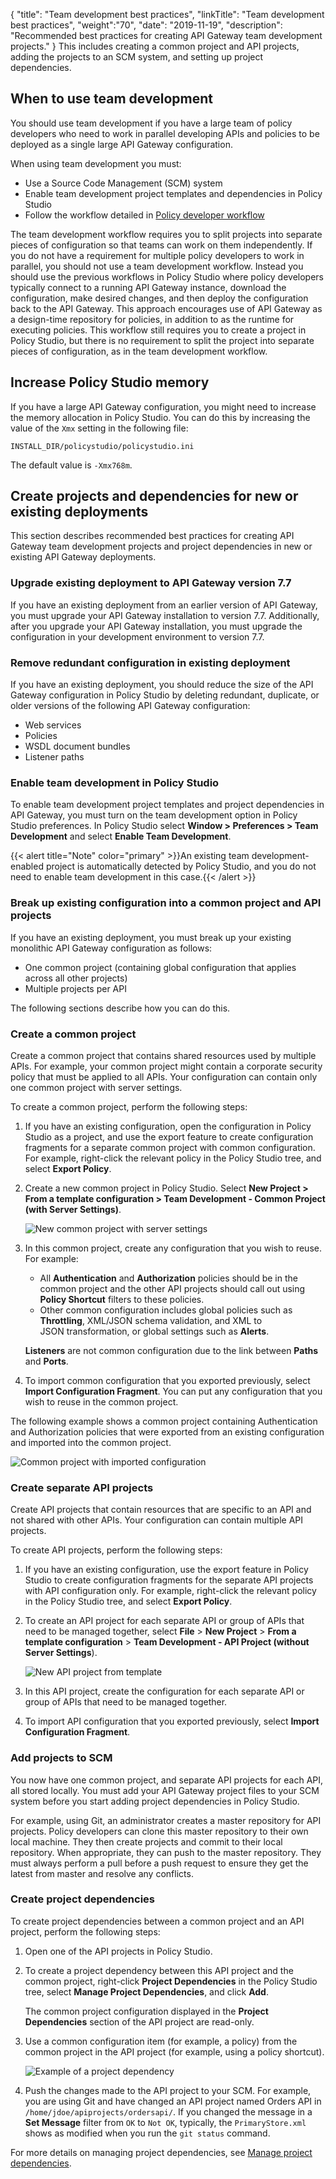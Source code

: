 {
"title": "Team development best practices",
"linkTitle": "Team development best practices",
"weight":"70",
"date": "2019-11-19",
"description": "Recommended best practices for creating API Gateway team development projects."
}
This includes creating a common project and API projects, adding the projects to an SCM system, and setting up project dependencies.

## When to use team development

You should use team development if you have a large team of policy developers who need to work in parallel developing APIs and policies to be deployed as a single large API Gateway configuration.

When using team development you must:

* Use a Source Code Management (SCM) system
* Enable team development project templates and dependencies in Policy Studio
* Follow the workflow detailed in [Policy developer workflow](/docs/apigtw_devops/team_dev_intro#policy-developer-workflow)

The team development workflow requires you to split projects into separate pieces of configuration so that teams can work on them independently. If you do not have a requirement for multiple policy developers to work in parallel, you should not use a team development workflow. Instead you should use the previous workflows in Policy Studio where policy developers typically connect to a running API Gateway instance, download the configuration, make desired changes, and then deploy the configuration back to the API Gateway. This approach encourages use of API Gateway as a design-time repository for policies, in addition to as the runtime for executing policies. This workflow still requires you to create a project in Policy Studio, but there is no requirement to split the project into separate pieces of configuration, as in the team development workflow.

## Increase Policy Studio memory

If you have a large API Gateway configuration, you might need to increase the memory allocation in Policy Studio. You can do this by increasing the value of the `Xmx` setting in the following file:

```
INSTALL_DIR/policystudio/policystudio.ini
```

The default value is `-Xmx768m`.

## Create projects and dependencies for new or existing deployments

This section describes recommended best practices for creating API Gateway team development projects and project dependencies in new or existing API Gateway deployments.

### Upgrade existing deployment to API Gateway version 7.7

If you have an existing deployment from an earlier version of API Gateway, you must upgrade your API Gateway installation to version 7.7. Additionally, after you upgrade your API Gateway installation, you must upgrade the configuration in your development environment to version 7.7.

### Remove redundant configuration in existing deployment

If you have an existing deployment, you should reduce the size of the API Gateway configuration in Policy Studio by deleting redundant, duplicate, or older versions of the following API Gateway configuration:

* Web services
* Policies
* WSDL document bundles
* Listener paths

### Enable team development in Policy Studio

To enable team development project templates and project dependencies in API Gateway, you must turn on the team development option in Policy Studio preferences. In Policy Studio select **Window > Preferences > Team Development** and select **Enable Team Development**.

{{< alert title="Note" color="primary" >}}An existing team development-enabled project is automatically detected by Policy Studio, and you do not need to enable team development in this case.{{< /alert >}}

### Break up existing configuration into a common project and API projects

If you have an existing deployment, you must break up your existing monolithic API Gateway configuration as follows:

* One common project (containing global configuration that applies across all other projects)
* Multiple projects per API

The following sections describe how you can do this.

### Create a common project

Create a common project that contains shared resources used by multiple APIs. For example, your common project might contain a corporate security policy that must be applied to all APIs. Your configuration can contain only one common project with server settings.

To create a common project, perform the following steps:

1. If you have an existing configuration, open the configuration in Policy Studio as a project, and use the export feature to create configuration fragments for a separate common project with common configuration. For example, right-click the relevant policy in the Policy Studio tree, and select **Export Policy**.
2. Create a new common project in Policy Studio. Select **New Project > From a template configuration > Team Development - Common Project (with Server Settings)**.

    ![New common project with server settings](/Images/docbook/images/promotion/new_common_project_server_settings.png)

3. In this common project, create any configuration that you wish to reuse. For example:

    * All **Authentication** and **Authorization** policies should be in the common project and the other API projects should call out using **Policy Shortcut** filters to these policies.
    * Other common configuration includes global policies such as **Throttling**, XML/JSON schema validation, and XML to JSON transformation, or global settings such as **Alerts**.

    **Listeners** are not common configuration due to the link between **Paths** and **Ports**.

4. To import common configuration that you exported previously, select **Import Configuration Fragment**. You can put any configuration that you wish to reuse in the common project.

The following example shows a common project containing Authentication and Authorization policies that were exported from an existing configuration and imported into the common project.

![Common project with imported configuration](/Images/docbook/images/promotion/common_project_imported_config.png)

### Create separate API projects

Create API projects that contain resources that are specific to an API and not shared with other APIs. Your configuration can contain multiple API projects.

To create API projects, perform the following steps:

1. If you have an existing configuration, use the export feature in Policy Studio to create configuration fragments for the separate API projects with API configuration only. For example, right-click the relevant policy in the Policy Studio tree, and select **Export Policy**.
2. To create an API project for each separate API or group of APIs that need to be managed together, select **File** > **New Project** > **From a template configuration** > **Team Development - API Project (without Server Settings**).

    ![New API project from template](/Images/docbook/images/promotion/template_api_project.png)

3. In this API project, create the configuration for each separate API or group of APIs that need to be managed together.
4. To import API configuration that you exported previously, select **Import Configuration Fragment**.

### Add projects to SCM

You now have one common project, and separate API projects for each API, all stored locally. You must add your API Gateway project files to your SCM system before you start adding project dependencies in Policy Studio.

For example, using Git, an administrator creates a master repository for API projects. Policy developers can clone this master repository to their own local machine. They then create projects and commit to their local repository. When appropriate, they can push to the master repository. They must always perform a pull before a push request to ensure they get the latest from master and resolve any conflicts.

### Create project dependencies

To create project dependencies between a common project and an API project, perform the following steps:

1. Open one of the API projects in Policy Studio.
2. To create a project dependency between this API project and the common project, right-click **Project Dependencies** in the Policy Studio tree, select **Manage Project Dependencies**, and click **Add**.

    The common project configuration displayed in the **Project Dependencies** section of the API project are read-only.
3. Use a common configuration item (for example, a policy) from the common project in the API project (for example, using a policy shortcut).

    ![Example of a project dependency](/Images/docbook/images/promotion/project_dependancy_example.png)

4. Push the changes made to the API project to your SCM. For example, you are using Git and have changed an API project named Orders API in `/home/jdoe/apiprojects/ordersapi/`. If you changed the message in a **Set Message** filter from `OK` to `Not OK`, typically, the `PrimaryStore.xml` shows as modified when you run the `git status` command.

For more details on managing project dependencies, see [Manage project dependencies](/docs/apigtw_devops/team_dev_dependencies/).

